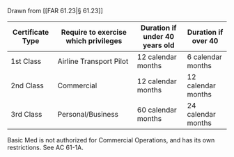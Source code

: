Drawn from [[FAR 61.23|§ 61.23]]

| Certificate Type | Require to exercise which privileges | Duration if under 40 years old | Duration if over 40 |
| ---------------- | ------------------------------------ | ------------------------------ | -------------------- |
| 1st Class        | Airline Transport Pilot              | 12 calendar months             | 6 calendar months    |
| 2nd Class        | Commercial                           | 12 calendar months             | 12 calendar months   |
| 3rd Class        | Personal/Business                    | 60 calendar months             | 24 calendar months   |

Basic Med is not authorized for Commercial Operations, and has its own restrictions.  See AC 61-1A.
